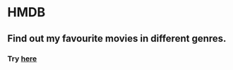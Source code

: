 # HMDB
## Find out my favourite movies in different genres.
### Try [here](https://focused-pare-b62900.netlify.app/)
